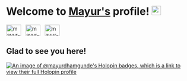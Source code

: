 # Welcome to [Mayur's](https://mayurdhamgunde.me/) profile! <a href="https://www.mayurdhamgunde.me/"><img src="https://media.giphy.com/media/hvRJCLFzcasrR4ia7z/giphy.gif" width="25px"></a>

<a href="https://www.linkedin.com/in/mayur-dhamgunde-94b9ab226/" target="_blank"><img align="center" src="https://raw.githubusercontent.com/rahuldkjain/github-profile-readme-generator/master/src/images/icons/Social/linked-in-alt.svg" alt="mayur-dhamgunde" height="30" width="40" /></a>
&nbsp;
<a href="https://twitter.com/_mayur_075" target="_blank"><img align="center" src="https://raw.githubusercontent.com/rahuldkjain/github-profile-readme-generator/master/src/images/icons/Social/twitter.svg" alt="mayur-dhamgunde" height="30" width="40" /></a>
&nbsp;
<a href="https://www.instagram.com/_mayur_75/" target="_blank"><img align="center" src="https://raw.githubusercontent.com/rahuldkjain/github-profile-readme-generator/master/src/images/icons/Social/instagram.svg" alt="mayur-dhamgunde" height="30" width="40" /></a>
&nbsp;

## Glad to see you here! &nbsp; 


<!--
**Mayurdhamgunde/Mayurdhamgunde** is a ✨ _special_ ✨ repository because its `README.md` (this file) appears on your GitHub profile.

Here are some ideas to get you started:

- 🔭 I’m currently working on ...
- 🌱 I’m currently learning ...
- 👯 I’m looking to collaborate on ...
- 🤔 I’m looking for help with ...
- 💬 Ask me about ...
- 📫 How to reach me: ...
- 😄 Pronouns: ...
- ⚡ Fun fact: ...
-->
[![An image of @mayurdhamgunde's Holopin badges, which is a link to view their full Holopin profile](https://holopin.me/mayurdhamgunde)](https://holopin.io/@mayurdhamgunde)
